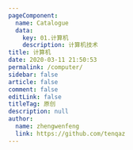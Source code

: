 ```yaml
---
pageComponent: 
  name: Catalogue
  data: 
    key: 01.计算机
    description: 计算机技术
title: 计算机
date: 2020-03-11 21:50:53
permalink: /computer/
sidebar: false
article: false
comment: false
editLink: false
titleTag: 原创
description: null
author: 
  name: zhengwenfeng
  link: https://github.com/tenqaz
---
```

